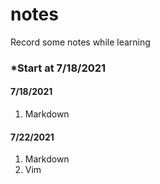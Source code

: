 # notes
Record some notes while learning

### *Start at 7/18/2021

#### 7/18/2021  
1. Markdown
#### 7/22/2021  
1. Markdown
2. Vim
